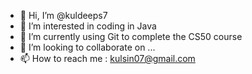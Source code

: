 - 👋 Hi, I’m @kuldeeps7
- 👀 I’m interested in coding in Java
- 🌱 I’m currently using Git to complete the CS50 course
- 💞️ I’m looking to collaborate on ...
- 📫 How to reach me : kulsin07@gmail.com

<!---
kuldeeps7/kuldeeps7 is a ✨ special ✨ repository because its `README.md` (this file) appears on your GitHub profile.
You can click the Preview link to take a look at your changes.
--->
